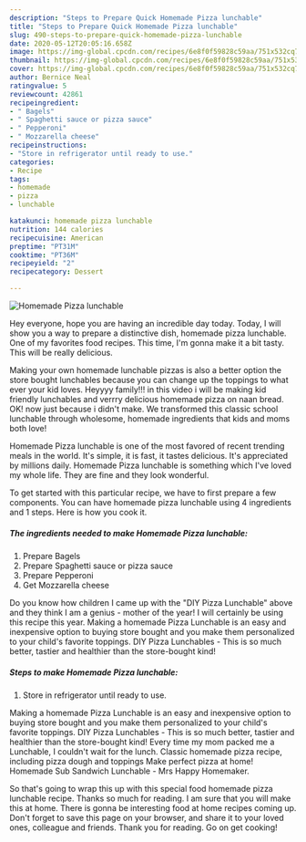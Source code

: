 ```yaml
---
description: "Steps to Prepare Quick Homemade Pizza lunchable"
title: "Steps to Prepare Quick Homemade Pizza lunchable"
slug: 490-steps-to-prepare-quick-homemade-pizza-lunchable
date: 2020-05-12T20:05:16.658Z
image: https://img-global.cpcdn.com/recipes/6e8f0f59828c59aa/751x532cq70/homemade-pizza-lunchable-recipe-main-photo.jpg
thumbnail: https://img-global.cpcdn.com/recipes/6e8f0f59828c59aa/751x532cq70/homemade-pizza-lunchable-recipe-main-photo.jpg
cover: https://img-global.cpcdn.com/recipes/6e8f0f59828c59aa/751x532cq70/homemade-pizza-lunchable-recipe-main-photo.jpg
author: Bernice Neal
ratingvalue: 5
reviewcount: 42861
recipeingredient:
- " Bagels"
- " Spaghetti sauce or pizza sauce"
- " Pepperoni"
- " Mozzarella cheese"
recipeinstructions:
- "Store in refrigerator until ready to use."
categories:
- Recipe
tags:
- homemade
- pizza
- lunchable

katakunci: homemade pizza lunchable 
nutrition: 144 calories
recipecuisine: American
preptime: "PT31M"
cooktime: "PT36M"
recipeyield: "2"
recipecategory: Dessert

---
```



![Homemade Pizza lunchable](https://img-global.cpcdn.com/recipes/6e8f0f59828c59aa/751x532cq70/homemade-pizza-lunchable-recipe-main-photo.jpg)

Hey everyone, hope you are having an incredible day today. Today, I will show you a way to prepare a distinctive dish, homemade pizza lunchable. One of my favorites food recipes. This time, I'm gonna make it a bit tasty. This will be really delicious.

Making your own homemade lunchable pizzas is also a better option the store bought lunchables because you can change up the toppings to what ever your kid loves. Heyyyy family!!! in this video i will be making kid friendly lunchables and verrry delicious homemade pizza on naan bread. OK! now just because i didn&#39;t make. We transformed this classic school lunchable through wholesome, homemade ingredients that kids and moms both love!

Homemade Pizza lunchable is one of the most favored of recent trending meals in the world. It's simple, it is fast, it tastes delicious. It's appreciated by millions daily. Homemade Pizza lunchable is something which I've loved my whole life. They are fine and they look wonderful.


To get started with this particular recipe, we have to first prepare a few components. You can have homemade pizza lunchable using 4 ingredients and 1 steps. Here is how you cook it.

<!--inarticleads1-->

##### The ingredients needed to make Homemade Pizza lunchable:

1. Prepare  Bagels
1. Prepare  Spaghetti sauce or pizza sauce
1. Prepare  Pepperoni
1. Get  Mozzarella cheese


Do you know how children I came up with the &#34;DIY Pizza Lunchable&#34; above and they think I am a genius - mother of the year! I will certainly be using this recipe this year. Making a homemade Pizza Lunchable is an easy and inexpensive option to buying store bought and you make them personalized to your child&#39;s favorite toppings. DIY Pizza Lunchables - This is so much better, tastier and healthier than the store-bought kind! 

<!--inarticleads2-->

##### Steps to make Homemade Pizza lunchable:

1. Store in refrigerator until ready to use.


Making a homemade Pizza Lunchable is an easy and inexpensive option to buying store bought and you make them personalized to your child&#39;s favorite toppings. DIY Pizza Lunchables - This is so much better, tastier and healthier than the store-bought kind! Every time my mom packed me a Lunchable, I couldn&#39;t wait for the lunch. Classic homemade pizza recipe, including pizza dough and toppings Make perfect pizza at home! Homemade Sub Sandwich Lunchable - Mrs Happy Homemaker. 

So that's going to wrap this up with this special food homemade pizza lunchable recipe. Thanks so much for reading. I am sure that you will make this at home. There is gonna be interesting food at home recipes coming up. Don't forget to save this page on your browser, and share it to your loved ones, colleague and friends. Thank you for reading. Go on get cooking!
